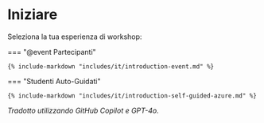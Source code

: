 # Iniziare

Seleziona la tua esperienza di workshop:

=== "@event Partecipanti"

    {% include-markdown "includes/it/introduction-event.md" %}

=== "Studenti Auto-Guidati"

    {% include-markdown "includes/it/introduction-self-guided-azure.md" %}

*Tradotto utilizzando GitHub Copilot e GPT-4o.*
